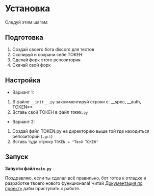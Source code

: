 # Установка
Следуй этим шагам:
## Подготовка  
1. Создай своего бота discord для тестов 
2. Скопируй и сохрани себе ТОКЕН
3. Сделай форк этого репозитория
4. Скачай свой форк 
## Настройка 
- Вариант 1:
1. В файле `__init__.py` закомментируй строки с: __spec, __auth, TOKEN=*
2. Вставь свой ТОКЕН в файл `TOKEN.py`
- Вариант 2: 
1. Создай файл TOKEN.py на директорию выше той где находиться репозиторий (`.git`)
2. Вставь туда строку `TOKEN = "Твой ТОКЕН"`
## Запуск
**Запусти файл `main.py`**

Поздравляю, если ты сделал всё правильно, бот готов к отладке и разработке твоего нового функционала! Читай [Документация по проекту](https://github.com/Laidfinland-Team/Laidinen-Bot/blob/master/.github/BASE_DOCUMENTATION.md) дабы приступить к работе.